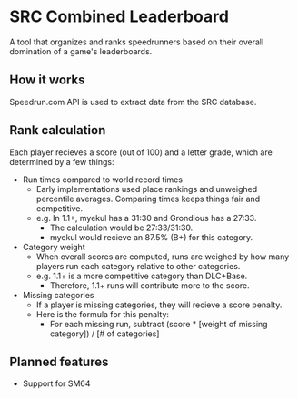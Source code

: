 # SRC Combined Leaderboard
A tool that organizes and ranks speedrunners based on their overall domination of a game's leaderboards.

## How it works
Speedrun.com API is used to extract data from the SRC database.

## Rank calculation
Each player recieves a score (out of 100) and a letter grade, which are determined by a few things:
- Run times compared to world record times
    - Early implementations used place rankings and unweighed percentile averages. Comparing times keeps things fair and competitive.
    - e.g. In 1.1+, myekul has a 31:30 and Grondious has a 27:33.
        - The calculation would be 27:33/31:30.
        - myekul would recieve an 87.5% (B+) for this category.
- Category weight
    - When overall scores are computed, runs are weighed by how many players run each category relative to other categories.
    - e.g. 1.1+ is a more competitive category than DLC+Base. 
        - Therefore, 1.1+ runs will contribute more to the score.
- Missing categories
    - If a player is missing categories, they will recieve a score penalty.
    - Here is the formula for this penalty:
        - For each missing run, subtract (score * [weight of missing category]) / [# of categories]

## Planned features
- Support for SM64